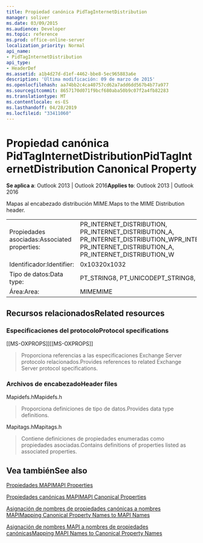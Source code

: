 ```yaml
---
title: Propiedad canónica PidTagInternetDistribution
manager: soliver
ms.date: 03/09/2015
ms.audience: Developer
ms.topic: reference
ms.prod: office-online-server
localization_priority: Normal
api_name:
- PidTagInternetDistribution
api_type:
- HeaderDef
ms.assetid: a1b4d27d-d1ef-4462-bbe8-5ec965883a6e
description: 'Última modificación: 09 de marzo de 2015'
ms.openlocfilehash: aa74bb2c4ca40757cd62a7add6dd567b4b77a977
ms.sourcegitcommit: 8657170d071f9bcf680aba50b9c07f2a4fb82283
ms.translationtype: MT
ms.contentlocale: es-ES
ms.lasthandoff: 04/28/2019
ms.locfileid: "33411060"
---
```

# <a name="pidtaginternetdistribution-canonical-property"></a><span data-ttu-id="e67e1-103">Propiedad canónica PidTagInternetDistribution</span><span class="sxs-lookup"><span data-stu-id="e67e1-103">PidTagInternetDistribution Canonical Property</span></span>

  
  
<span data-ttu-id="e67e1-104">**Se aplica a**: Outlook 2013 | Outlook 2016</span><span class="sxs-lookup"><span data-stu-id="e67e1-104">**Applies to**: Outlook 2013 | Outlook 2016</span></span> 
  
<span data-ttu-id="e67e1-105">Mapas al encabezado distribución MIME.</span><span class="sxs-lookup"><span data-stu-id="e67e1-105">Maps to the MIME Distribution header.</span></span>
  
|||
|:-----|:-----|
|<span data-ttu-id="e67e1-106">Propiedades asociadas:</span><span class="sxs-lookup"><span data-stu-id="e67e1-106">Associated properties:</span></span>  <br/> |<span data-ttu-id="e67e1-107">PR_INTERNET_DISTRIBUTION, PR_INTERNET_DISTRIBUTION_A, PR_INTERNET_DISTRIBUTION_W</span><span class="sxs-lookup"><span data-stu-id="e67e1-107">PR_INTERNET_DISTRIBUTION, PR_INTERNET_DISTRIBUTION_A, PR_INTERNET_DISTRIBUTION_W</span></span>  <br/> |
|<span data-ttu-id="e67e1-108">Identificador:</span><span class="sxs-lookup"><span data-stu-id="e67e1-108">Identifier:</span></span>  <br/> |<span data-ttu-id="e67e1-109">0x1032</span><span class="sxs-lookup"><span data-stu-id="e67e1-109">0x1032</span></span>  <br/> |
|<span data-ttu-id="e67e1-110">Tipo de datos:</span><span class="sxs-lookup"><span data-stu-id="e67e1-110">Data type:</span></span>  <br/> |<span data-ttu-id="e67e1-111">PT_STRING8, PT_UNICODE</span><span class="sxs-lookup"><span data-stu-id="e67e1-111">PT_STRING8, PT_UNICODE</span></span>  <br/> |
|<span data-ttu-id="e67e1-112">Área:</span><span class="sxs-lookup"><span data-stu-id="e67e1-112">Area:</span></span>  <br/> |<span data-ttu-id="e67e1-113">MIME</span><span class="sxs-lookup"><span data-stu-id="e67e1-113">MIME</span></span>  <br/> |
   
## <a name="related-resources"></a><span data-ttu-id="e67e1-114">Recursos relacionados</span><span class="sxs-lookup"><span data-stu-id="e67e1-114">Related resources</span></span>

### <a name="protocol-specifications"></a><span data-ttu-id="e67e1-115">Especificaciones del protocolo</span><span class="sxs-lookup"><span data-stu-id="e67e1-115">Protocol specifications</span></span>

<span data-ttu-id="e67e1-116">[[MS-OXPROPS]]</span><span class="sxs-lookup"><span data-stu-id="e67e1-116">[[MS-OXPROPS]]</span></span> 
  
> <span data-ttu-id="e67e1-117">Proporciona referencias a las especificaciones Exchange Server protocolo relacionados.</span><span class="sxs-lookup"><span data-stu-id="e67e1-117">Provides references to related Exchange Server protocol specifications.</span></span>
    
### <a name="header-files"></a><span data-ttu-id="e67e1-118">Archivos de encabezado</span><span class="sxs-lookup"><span data-stu-id="e67e1-118">Header files</span></span>

<span data-ttu-id="e67e1-119">Mapidefs.h</span><span class="sxs-lookup"><span data-stu-id="e67e1-119">Mapidefs.h</span></span>
  
> <span data-ttu-id="e67e1-120">Proporciona definiciones de tipo de datos.</span><span class="sxs-lookup"><span data-stu-id="e67e1-120">Provides data type definitions.</span></span>
    
<span data-ttu-id="e67e1-121">Mapitags.h</span><span class="sxs-lookup"><span data-stu-id="e67e1-121">Mapitags.h</span></span>
  
> <span data-ttu-id="e67e1-122">Contiene definiciones de propiedades enumeradas como propiedades asociadas.</span><span class="sxs-lookup"><span data-stu-id="e67e1-122">Contains definitions of properties listed as associated properties.</span></span>
    
## <a name="see-also"></a><span data-ttu-id="e67e1-123">Vea también</span><span class="sxs-lookup"><span data-stu-id="e67e1-123">See also</span></span>



[<span data-ttu-id="e67e1-124">Propiedades MAPI</span><span class="sxs-lookup"><span data-stu-id="e67e1-124">MAPI Properties</span></span>](mapi-properties.md)
  
[<span data-ttu-id="e67e1-125">Propiedades canónicas MAPI</span><span class="sxs-lookup"><span data-stu-id="e67e1-125">MAPI Canonical Properties</span></span>](mapi-canonical-properties.md)
  
[<span data-ttu-id="e67e1-126">Asignación de nombres de propiedades canónicas a nombres MAPI</span><span class="sxs-lookup"><span data-stu-id="e67e1-126">Mapping Canonical Property Names to MAPI Names</span></span>](mapping-canonical-property-names-to-mapi-names.md)
  
[<span data-ttu-id="e67e1-127">Asignación de nombres MAPI a nombres de propiedades canónicas</span><span class="sxs-lookup"><span data-stu-id="e67e1-127">Mapping MAPI Names to Canonical Property Names</span></span>](mapping-mapi-names-to-canonical-property-names.md)

